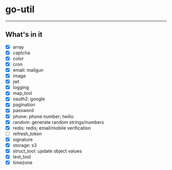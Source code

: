# go-util

---

## What's in it

- [x] array
- [x] captcha
- [x] color
- [x] cron
- [x] email: mailgun
- [x] image
- [x] jwt
- [x] logging
- [x] map_tool
- [x] oauth2: google
- [x] pagination
- [x] password
- [x] phone: phone number; twilio
- [x] random: generate random strings/numbers
- [x] redis: redis; email/mobile verification
- [ ] refresh_token
- [x] signature
- [x] storage: s3
- [x] struct_tool: update object values
- [x] test_tool
- [x] timezone
